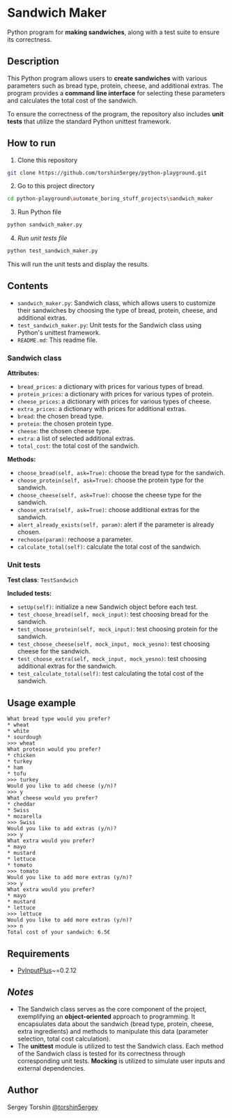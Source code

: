 # Sandwich Maker

Python program for **making sandwiches**, along with a test suite to ensure its correctness.

## Description

This Python program allows users to **create sandwiches** with various parameters such as bread type, protein, cheese, and additional extras. The program provides a **command line interface** for selecting these parameters and calculates the total cost of the sandwich.

To ensure the correctness of the program, the repository also includes **unit tests** that utilize the standard Python unittest framework.

## How to run

1. Clone this repository
```bash
git clone https://github.com/torshin5ergey/python-playground.git
```
2. Go to this project directory
```bash
cd python-playground\automate_boring_stuff_projects\sandwich_maker
```
3. Run Python file
```bash
python sandwich_maker.py
```
4. *Run unit tests file*
```bash
python test_sandwich_maker.py
```
This will run the unit tests and display the results.

## Contents

- `sandwich_maker.py`: Sandwich class, which allows users to customize their sandwiches by choosing the type of bread, protein, cheese, and additional extras.
- `test_sandwich_maker.py`: Unit tests for the Sandwich class using Python's unittest framework.
- `README.md`: This readme file.

### Sandwich class

**Attributes:**
- `bread_prices`: a dictionary with prices for various types of bread.
- `protein_prices`: a dictionary with prices for various types of protein.
- `cheese_prices`: a dictionary with prices for various types of cheese.
- `extra_prices`: a dictionary with prices for additional extras.
- `bread`: the chosen bread type.
- `protein`: the chosen protein type.
- `cheese`: the chosen cheese type.
- `extra`: a list of selected additional extras.
- `total_cost`: the total cost of the sandwich.

**Methods:**
- `choose_bread(self, ask=True)`: choose the bread type for the sandwich.
- `choose_protein(self, ask=True)`: choose the protein type for the sandwich.
- `choose_cheese(self, ask=True)`: choose the cheese type for the sandwich.
- `choose_extra(self, ask=True)`: choose additional extras for the sandwich.
- `alert_already_exists(self, param)`: alert if the parameter is already chosen.
- `rechoose(param)`: rechoose a parameter.
- `calculate_total(self)`: calculate the total cost of the sandwich.

### Unit tests

**Test class**: `TestSandwich`

**Included tests:**
- `setUp(self)`: initialize a new Sandwich object before each test.
- `test_choose_bread(self, mock_input)`: test choosing bread for the sandwich.
- `test_choose_protein(self, mock_input)`: test choosing protein for the sandwich.
- `test_choose_cheese(self, mock_input, mock_yesno)`: test choosing cheese for the sandwich.
- `test_choose_extra(self, mock_input, mock_yesno)`: test choosing additional extras for the sandwich.
- `test_calculate_total(self)`: test calculating the total cost of the sandwich.

## Usage example

```
What bread type would you prefer?
* wheat
* white
* sourdough
>>> wheat
What protein would you prefer?
* chicken
* turkey
* ham
* tofu
>>> turkey
Would you like to add cheese (y/n)? 
>>> y
What cheese would you prefer?
* cheddar
* Swiss
* mozarella
>>> Swiss
Would you like to add extras (y/n)?
>>> y
What extra would you prefer?
* mayo
* mustard
* lettuce
* tomato
>>> tomato
Would you like to add more extras (y/n)?
>>> y
What extra would you prefer?
* mayo
* mustard
* lettuce
>>> lettuce
Would you like to add more extras (y/n)?
>>> n
Total cost of your sandwich: 6.5€
```

## Requirements

- [PyInputPlus](https://pypi.org/project/PyInputPlus/)~=0.2.12

## *Notes*

- The Sandwich class serves as the core component of the project, exemplifying an **object-oriented** approach to programming. It encapsulates data about the sandwich (bread type, protein, cheese, extra ingredients) and methods to manipulate this data (parameter selection, total cost calculation).
- The **unittest** module is utilized to test the Sandwich class. Each method of the Sandwich class is tested for its correctness through corresponding unit tests. **Mocking** is utilized to simulate user inputs and external dependencies.

## Author

Sergey Torshin [@torshin5ergey](https://github.com/torshin5ergey)